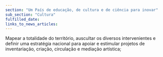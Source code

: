 ```yaml
---
section: "Um País de educação, de cultura e de ciência para inovar"
sub_section: "Cultura"
fulfilled_date:
links_to_news_articles:
---
```


Mapear a totalidade do território, auscultar os diversos intervenientes e definir uma estratégia nacional para apoiar e estimular projetos de inventariação, criação, circulação e mediação artística;